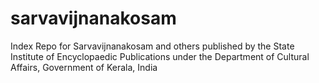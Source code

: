 # sarvavijnanakosam
Index Repo for Sarvavijnanakosam and others published by the State Institute of Encyclopaedic Publications under the Department of Cultural Affairs, Government of Kerala, India
